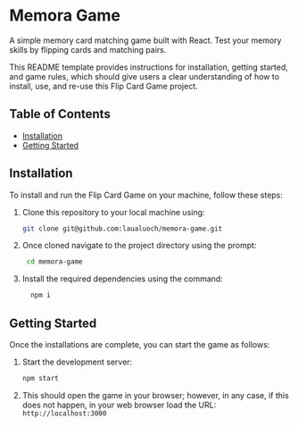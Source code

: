 # Memora Game

A simple memory card matching game built with React. Test your memory skills by flipping cards and matching pairs. 

This README template provides instructions for installation, getting started, and game rules, which should give users a clear understanding of how to install, use, and re-use this Flip Card Game project.


## Table of Contents

- [Installation](#installation)
- [Getting Started](#getting-started)


## Installation

To install and run the Flip Card Game on your machine, follow these steps:

1. Clone this repository to your local machine using:

   ```bash
   git clone git@github.com:laualuoch/memora-game.git

2. Once cloned navigate to the project directory using the prompt:
   
   ```bash
    cd memora-game

4. Install the required dependencies using the command:

   ```bash   
     npm i

  ## Getting Started

Once the installations are complete, you can start the game as follows:

1. Start the development server:

   ```bash
   npm start

2. This should open the game in your browser; however, in any case, if this does not happen, in your web browser load
   the URL: `http://localhost:3000`

   



